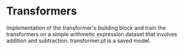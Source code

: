# Transformers
 Implementation of  the transformer's building block and train the transformers on a simple arithmetic expression dataset that involves addition and subtraction.
transformer.pt is a saved model.
